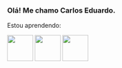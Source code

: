 ### Olá! Me chamo Carlos Eduardo.

 Estou aprendendo:
 
 <img src="https://cdn.jsdelivr.net/gh/devicons/devicon@latest/icons/html5/html5-plain-wordmark.svg" width="60" height="60"/> <img src="https://cdn.jsdelivr.net/gh/devicons/devicon@latest/icons/css3/css3-plain-wordmark.svg" width="60" height="60" /> <img src="https://cdn.jsdelivr.net/gh/devicons/devicon@latest/icons/javascript/javascript-plain.svg" width="60" height= "60" />
          
 
          
          
          
